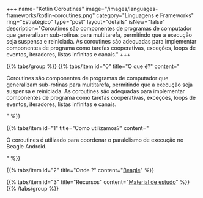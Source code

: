 +++
name="Kotlin Coroutines"
image="/images/languages-frameworks/kotlin-coroutines.png"
category="Linguagens e Frameworks"
ring="Estratégico"
type="post"
layout="details"
isNew="false"
description="Coroutines são componentes de programas de computador que generalizam sub-rotinas para multitarefa, permitindo que a execução seja suspensa e reiniciada. As coroutines são adequadas para implementar componentes de programa como tarefas cooperativas, exceções, loops de eventos, iteradores, listas infinitas e canais."
+++

{{% tabs/group %}}
  {{% tabs/item id="0" title="O que é?" content="<p>Coroutines são componentes de programas de computador que generalizam sub-rotinas para multitarefa, permitindo que a execução seja suspensa e reiniciada. As coroutines são adequadas para implementar componentes de programa como tarefas cooperativas, exceções, loops de eventos, iteradores, listas infinitas e canais.</p>" %}}

  {{% tabs/item id="1" title="Como utilizamos?" content="<p>O coroutines é utilizado para coordenar o paralelismo de execução no Beagle Android.</p>" %}}

  {{% tabs/item id="2" title="Onde ?" content="<a href='https://usebeagle.io/' target='_blank'>Beagle</a>" %}}

  {{% tabs/item id="3" title="Recursos" content="<a href='https://kotlinlang.org/docs/coroutines-overview.html' target='_blank'>Material de estudo</a>" %}}
{{% /tabs/group %}}
